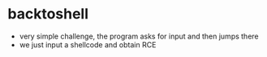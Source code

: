 # backtoshell
 - very simple challenge, the program asks for input and then jumps there
 - we just input a shellcode and obtain RCE
